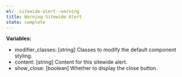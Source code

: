```yaml
---
el: .sitewide-alert--warning
title: Warning Sitewide Alert
state: complete
---
```


__Variables:__
* modifier_classes: [string] Classes to modify the default component styling.
* content: [string] Content for this sitewide alert.
* show_close: [boolean] Whether to display the close button.
